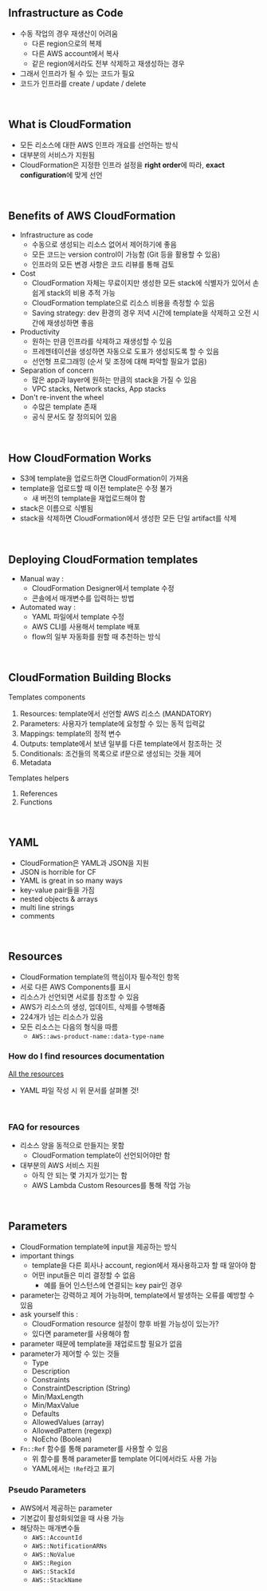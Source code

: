 ## Infrastructure as Code

- 수동 작업의 경우 재생산이 어려움
  - 다른 region으로의 복제
  - 다른 AWS account에서 복사
  - 같은 region에서라도 전부 삭제하고 재생성하는 경우
- 그래서 인프라가 될 수 있는 코드가 필요
- 코드가 인프라를 create / update / delete

<br>

## What is CloudFormation

- 모든 리소스에 대한 AWS 인프라 개요를 선언하는 방식
- 대부분의 서비스가 지원됨
- CloudFormation은 지정한 인프라 설정을 **right order**에 따라, **exact configuration**에 맞게 선언

<br>

## Benefits of AWS CloudFormation

- Infrastructure as code
  - 수동으로 생성되는 리소스 없어서 제어하기에 좋음
  - 모든 코드는 version control이 가능함 (Git 등을 활용할 수 있음)
  - 인프라의 모든 변경 사항은 코드 리뷰를 통해 검토
- Cost
  - CloudFormation 자체는 무료이지만 생성한 모든 stack에 식별자가 있어서 손쉽게 stack의 비용 추적 가능
  - CloudFormation template으로 리소스 비용을 측정할 수 있음
  - Saving strategy: dev 환경의 경우 저녁 시간에 template을 삭제하고 오전 시간에 재생성하면 좋음
- Productivity
  - 원하는 만큼 인프라를 삭제하고 재생성할 수 있음
  - 프레젠테이션을 생성하면 자동으로 도표가 생성되도록 할 수 있음
  - 선언형 프로그래밍 (순서 및 조정에 대해 파악할 필요가 없음)
- Separation of concern
  - 많은 app과 layer에 원하는 만큼의 stack을 가질 수 있음
  - VPC stacks, Network stacks, App stacks
- Don't re-invent the wheel
  - 수많은 template 존재
  - 공식 문서도 잘 정의되어 있음

<br>

## How CloudFormation Works

- S3에 template을 업로드하면 CloudFormation이 가져옴
- template을 업로드할 때 이전 template은 수정 불가
  - 새 버전의 template을 재업로드해야 함
- stack은 이름으로 식별됨
- stack을 삭제하면 CloudFormation에서 생성한 모든 단일 artifact를 삭제

<br>

## Deploying CloudFormation templates

- Manual way :
  - CloudFormation Designer에서 template 수정
  - 콘솔에서 매개변수를 입력하는 방법
- Automated way :
  - YAML 파일에서 template 수정
  - AWS CLI를 사용해서 template 배포
  - flow의 일부 자동화를 원할 때 추천하는 방식

<br>

## CloudFormation Building Blocks

Templates components

1. Resources: template에서 선언할 AWS 리소스 (MANDATORY)
2. Parameters: 사용자가 template에 요청할 수 있는 동적 입력값
3. Mappings: template의 정적 변수
4. Outputs: template에서 보낸 일부를 다른 template에서 참조하는 것
5. Conditionals: 조건들의 목록으로 if문으로 생성되는 것들 제어
6. Metadata

Templates helpers

1. References
2. Functions

<br>

## YAML

- CloudFormation은 YAML과 JSON을 지원
- JSON is horrible for CF
- YAML is great in so many ways
- key-value pair들을 가짐
- nested objects & arrays
- multi line strings
- comments

<br>

## Resources

- CloudFormation template의 핵심이자 필수적인 항목
- 서로 다른 AWS Components를 표시
- 리소스가 선언되면 서로를 참조할 수 있음
- AWS가 리소스의 생성, 업데이트, 삭제를 수행해줌
- 224개가 넘는 리소스가 있음
- 모든 리소스는 다음의 형식을 따름
  - `AWS::aws-product-name::data-type-name`

### How do I find resources documentation

[All the resources](https://docs.aws.amazon.com/AWSCloudFormation/latest/UserGuide/aws-template-resource-type-ref.html)

- YAML 파일 작성 시 위 문서를 살펴볼 것!

<br>

### FAQ for resources

- 리소스 양을 동적으로 만들지는 못함
  - CloudFormation template이 선언되어야만 함
- 대부분의 AWS 서비스 지원
  - 아직 안 되는 몇 가지가 있기는 함
  - AWS Lambda Custom Resources를 통해 작업 가능

<br>

## Parameters

- CloudFormation template에 input을 제공하는 방식
- important things
  - template을 다른 회사나 account, region에서 재사용하고자 할 때 알아야 함
  - 어떤 input들은 미리 결정할 수 없음
    - 예를 들어 인스턴스에 연결되는 key pair인 경우
- parameter는 강력하고 제어 가능하며, template에서 발생하는 오류를 예방할 수 있음
- ask yourself this :
  - CloudFormation resource 설정이 향후 바뀔 가능성이 있는가?
  - 있다면 parameter를 사용해야 함
- parameter 때문에 template을 재업로드할 필요가 없음
- parameter가 제어할 수 있는 것들
  - Type
  - Description
  - Constraints
  - ConstraintDescription (String)
  - Min/MaxLength
  - Min/MaxValue
  - Defaults
  - AllowedValues (array)
  - AllowedPattern (regexp)
  - NoEcho (Boolean)
- `Fn::Ref` 함수를 통해 parameter를 사용할 수 있음
  - 위 함수를 통해 parameter를 template 어디에서라도 사용 가능
  - YAML에서는 `!Ref`라고 표기

### Pseudo Parameters

- AWS에서 제공하는 parameter
- 기본값이 활성화되었을 때 사용 가능
- 해당하는 매개변수들
  - `AWS::AccountId`
  - `AWS::NotificationARNs`
  - `AWS::NoValue`
  - `AWS::Region`
  - `AWS::StackId`
  - `AWS::StackName`

